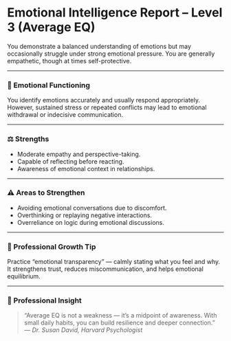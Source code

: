 # Emotional Intelligence Report – Level 3 (Average EQ)

You demonstrate a balanced understanding of emotions but may occasionally struggle under strong emotional pressure. You are generally empathetic, though at times self-protective.

---

### 🌿 Emotional Functioning
You identify emotions accurately and usually respond appropriately. However, sustained stress or repeated conflicts may lead to emotional withdrawal or indecisive communication.

---

### ⚖️ Strengths
- Moderate empathy and perspective-taking.  
- Capable of reflecting before reacting.  
- Awareness of emotional context in relationships.

---

### ⚠️ Areas to Strengthen
- Avoiding emotional conversations due to discomfort.  
- Overthinking or replaying negative interactions.  
- Overreliance on logic during emotional discussions.

---

### 🌱 Professional Growth Tip
Practice “emotional transparency” — calmly stating what you feel and why.  
It strengthens trust, reduces miscommunication, and helps emotional equilibrium.

---

### 💬 Professional Insight
> “Average EQ is not a weakness — it’s a midpoint of awareness. With small daily habits, you can build resilience and deeper connection.”  
> — *Dr. Susan David, Harvard Psychologist*
